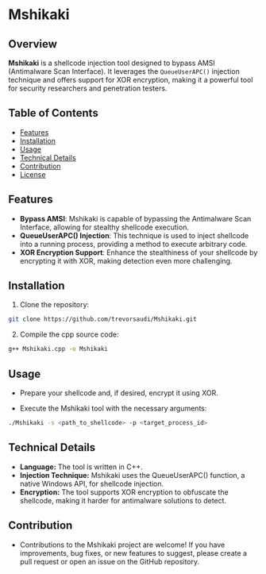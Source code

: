 # Mshikaki

## Overview
**Mshikaki** is a shellcode injection tool designed to bypass AMSI (Antimalware Scan Interface). It leverages the `QueueUserAPC()` injection technique and offers support for XOR encryption, making it a powerful tool for security researchers and penetration testers.

## Table of Contents
- [Features](#features)
- [Installation](#installation)
- [Usage](#usage)
- [Technical Details](#technical-details)
- [Contribution](#contribution)
- [License](#license)

## Features
- **Bypass AMSI**: Mshikaki is capable of bypassing the Antimalware Scan Interface, allowing for stealthy shellcode execution.
- **QueueUserAPC() Injection**: This technique is used to inject shellcode into a running process, providing a method to execute arbitrary code.
- **XOR Encryption Support**: Enhance the stealthiness of your shellcode by encrypting it with XOR, making detection even more challenging.

## Installation
1. Clone the repository:
```bash
git clone https://github.com/trevorsaudi/Mshikaki.git
```
2. Compile the cpp source code:
```bash
g++ Mshikaki.cpp -o Mshikaki
```

## Usage

- Prepare your shellcode and, if desired, encrypt it using XOR.

- Execute the Mshikaki tool with the necessary arguments:

```bash
./Mshikaki -s <path_to_shellcode> -p <target_process_id>

```

## Technical Details

- **Language:** The tool is written in C++.
- **Injection Technique:** Mshikaki uses the QueueUserAPC() function, a native Windows API, for shellcode injection.
- **Encryption:** The tool supports XOR encryption to obfuscate the shellcode, making it harder for antimalware solutions to detect.

## Contribution

- Contributions to the Mshikaki project are welcome! If you have improvements, bug fixes, or new features to suggest, please create a pull request or open an issue on the GitHub repository.

